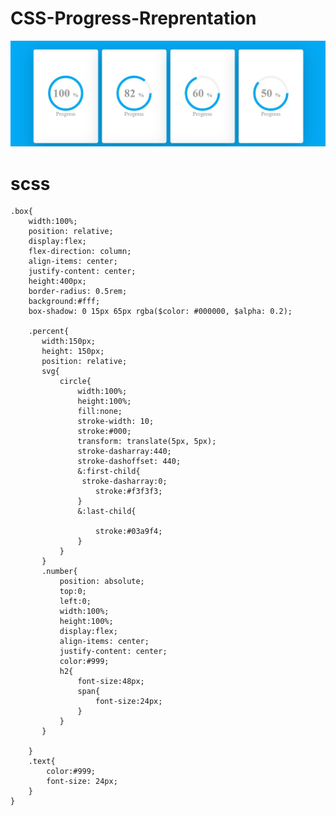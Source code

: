 # CSS-Progress-Rreprentation
![CSS-Progress](https://github.com/poojan28/CSS-Progress-Rreprentation/blob/master/css-progress.JPG)
# scss

    .box{
        width:100%;
        position: relative;
        display:flex;
        flex-direction: column;
        align-items: center;
        justify-content: center;
        height:400px;
        border-radius: 0.5rem;
        background:#fff;
        box-shadow: 0 15px 65px rgba($color: #000000, $alpha: 0.2);

        .percent{
           width:150px;
           height: 150px;
           position: relative;
           svg{
               circle{
                   width:100%;
                   height:100%;
                   fill:none;
                   stroke-width: 10;
                   stroke:#000;
                   transform: translate(5px, 5px);
                   stroke-dasharray:440;
                   stroke-dashoffset: 440;
                   &:first-child{
                    stroke-dasharray:0;
                       stroke:#f3f3f3;
                   }
                   &:last-child{
                    
                       stroke:#03a9f4;
                   }
               }
           }
           .number{
               position: absolute;
               top:0;
               left:0;
               width:100%;
               height:100%;
               display:flex;
               align-items: center;
               justify-content: center;
               color:#999;
               h2{
                   font-size:48px;
                   span{
                       font-size:24px;
                   }
               }
           }

        }
        .text{
            color:#999;
            font-size: 24px;
        }
    }
